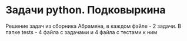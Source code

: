 # Задачи python. Подковыркина
Решение задач из сборника Абрамяна, в каждом файле - 2 задачи.
В папке tests - 4 файла с задачами и 4 файла с тестами к ним
